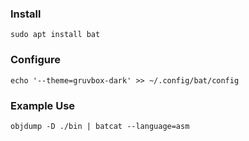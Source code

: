### Install
```
sudo apt install bat
```

### Configure
```
echo '--theme=gruvbox-dark' >> ~/.config/bat/config
```

### Example Use
```
objdump -D ./bin | batcat --language=asm
```


